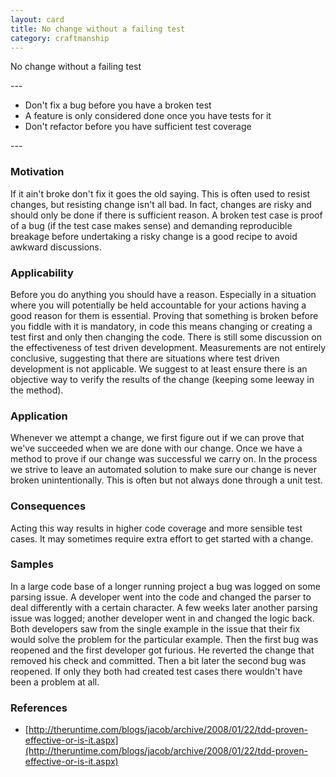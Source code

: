 ```yaml
---
layout: card
title: No change without a failing test
category: craftmanship
---
```

<p>No change without a failing test</p>
---
<ul>
<li>Don't fix a bug before you have a broken test</li>
<li>A feature is only considered done once you have
        tests for it</li>
<li>Don't refactor before you have sufficient test coverage</li>
</ul>
---

### Motivation

If it ain't broke don't fix it goes the old saying. This is often used to resist changes, but resisting change isn't all bad. In fact, changes are risky and should only be done if there is sufficient reason. A broken test case is proof of a bug (if the test case makes sense) and demanding reproducible breakage before undertaking a risky change is a good recipe to avoid awkward discussions.

### Applicability

Before you do anything you should have a reason. Especially in a situation where you will potentially be held accountable for your actions having a good reason for them is essential. Proving that something is broken before you fiddle with it is mandatory, in code this means changing or creating a test first and only then changing the code. There is still some discussion on the effectiveness of test driven development. Measurements are not entirely conclusive, suggesting that there are situations where test driven development is not applicable. We suggest to at least ensure there is an objective way to verify the results of the change (keeping some leeway in the method).

### Application

Whenever we attempt a change, we first figure out if we can prove that we've succeeded when we are done with our change. Once we have a method to prove if our change was successful we carry on. In the process we strive to leave an automated solution to make sure our change is never broken unintentionally. This is often but not always done through a unit test.

### Consequences

Acting this way results in higher code coverage and more sensible test cases. It may sometimes require extra effort to get started with a change.

### Samples

In a large code base of a longer running project a bug was logged on some parsing issue. A developer went into the code and changed the parser to deal differently with a certain character. A few weeks later another parsing issue was logged; another developer went in and changed the logic back. Both developers saw from the single example in the issue that their fix would solve the problem for the particular example. Then the first bug was reopened and the first developer got furious. He reverted the change that removed his check and committed. Then a bit later the second bug was reopened. If only they both had created test cases there wouldn't have been a problem at all.

### References

* [http://theruntime.com/blogs/jacob/archive/2008/01/22/tdd-proven-effective-or-is-it.aspx](http://theruntime.com/blogs/jacob/archive/2008/01/22/tdd-proven-effective-or-is-it.aspx)
